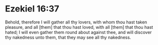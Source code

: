 # Ezekiel 16:37

Behold, therefore I will gather all thy lovers, with whom thou hast taken pleasure, and all [them] that thou hast loved, with all [them] that thou hast hated; I will even gather them round about against thee, and will discover thy nakedness unto them, that they may see all thy nakedness.